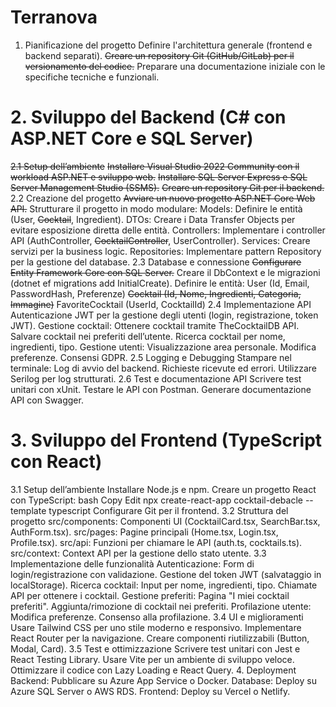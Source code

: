 # Terranova

1. Pianificazione del progetto
Definire l'architettura generale (frontend e backend separati).
~~Creare un repository Git (GitHub/GitLab) per il versionamento del codice.~~
Preparare una documentazione iniziale con le specifiche tecniche e funzionali.


# 2. Sviluppo del Backend (C# con ASP.NET Core e SQL Server)
~~2.1 Setup dell’ambiente~~
~~Installare Visual Studio 2022 Community con il workload ASP.NET e sviluppo web.~~
~~Installare SQL Server Express e SQL Server Management Studio (SSMS).~~
~~Creare un repository Git per il backend.~~
2.2 Creazione del progetto
~~Avviare un nuovo progetto ASP.NET Core Web API.~~
Strutturare il progetto in modo modulare:
Models: Definire le entità (User, ~~Cocktail~~, Ingredient).
DTOs: Creare i Data Transfer Objects per evitare esposizione diretta delle entità.
Controllers: Implementare i controller API (AuthController, ~~CocktailController~~, UserController).
Services: Creare servizi per la business logic.
Repositories: Implementare pattern Repository per la gestione del database.
2.3 Database e connessione
~~Configurare Entity Framework Core con SQL Server.~~
Creare il DbContext e le migrazioni (dotnet ef migrations add InitialCreate).
Definire le entità:
User (Id, Email, PasswordHash, Preferenze)
~~Cocktail (Id, Nome, Ingredienti, Categoria, Immagine)~~
FavoriteCocktail (UserId, CocktailId)
2.4 Implementazione API
Autenticazione JWT per la gestione degli utenti (login, registrazione, token JWT).
Gestione cocktail:
Ottenere cocktail tramite TheCocktailDB API.
Salvare cocktail nei preferiti dell’utente.
Ricerca cocktail per nome, ingredienti, tipo.
Gestione utenti:
Visualizzazione area personale.
Modifica preferenze.
Consensi GDPR.
2.5 Logging e Debugging
Stampare nel terminale:
Log di avvio del backend.
Richieste ricevute ed errori.
Utilizzare Serilog per log strutturati.
2.6 Test e documentazione API
Scrivere test unitari con xUnit.
Testare le API con Postman.
Generare documentazione API con Swagger.


# 3. Sviluppo del Frontend (TypeScript con React)
3.1 Setup dell’ambiente
Installare Node.js e npm.
Creare un progetto React con TypeScript:
bash
Copy
Edit
npx create-react-app cocktail-debacle --template typescript
Configurare Git per il frontend.
3.2 Struttura del progetto
src/components: Componenti UI (CocktailCard.tsx, SearchBar.tsx, AuthForm.tsx).
src/pages: Pagine principali (Home.tsx, Login.tsx, Profile.tsx).
src/api: Funzioni per chiamare le API (auth.ts, cocktails.ts).
src/context: Context API per la gestione dello stato utente.
3.3 Implementazione delle funzionalità
Autenticazione:
Form di login/registrazione con validazione.
Gestione del token JWT (salvataggio in localStorage).
Ricerca cocktail:
Input per nome, ingredienti, tipo.
Chiamate API per ottenere i cocktail.
Gestione preferiti:
Pagina "I miei cocktail preferiti".
Aggiunta/rimozione di cocktail nei preferiti.
Profilazione utente:
Modifica preferenze.
Consenso alla profilazione.
3.4 UI e miglioramenti
Usare Tailwind CSS per uno stile moderno e responsivo.
Implementare React Router per la navigazione.
Creare componenti riutilizzabili (Button, Modal, Card).
3.5 Test e ottimizzazione
Scrivere test unitari con Jest e React Testing Library.
Usare Vite per un ambiente di sviluppo veloce.
Ottimizzare il codice con Lazy Loading e React Query.
4. Deployment
Backend: Pubblicare su Azure App Service o Docker.
Database: Deploy su Azure SQL Server o AWS RDS.
Frontend: Deploy su Vercel o Netlify.
